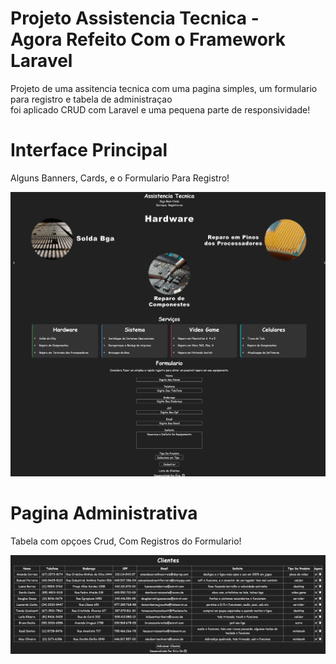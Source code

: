 # Projeto Assistencia Tecnica -<br>Agora Refeito Com o Framework Laravel
 Projeto de uma assitencia tecnica com uma pagina simples, um formulario para registro e tabela de administraçao<br>
 foi aplicado CRUD com Laravel e uma pequena parte de responsividade!

# Interface Principal
 Alguns Banners, Cards, e o Formulario Para Registro!

<img src="public/img/prints/pagina-principal.png" alt="pagina principal">

# Pagina Administrativa  
 Tabela com opçoes Crud, Com Registros do Formulario!

<img src="public/img/prints/adm-crud.png" alt="tabela crud">
